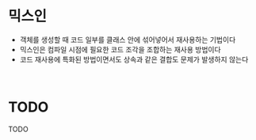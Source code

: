 # 믹스인

- 객체를 생성할 때 코드 일부를 클래스 안에 섞어넣어서 재사용하는 기법이다
- 믹스인은 컴파일 시점에 필요한 코드 조각을 조합하는 재사용 방법이다
- 코드 재사용에 특화된 방법이면서도 상속과 같은 결합도 문제가 발생하지 않는다

<br>

# TODO

TODO
